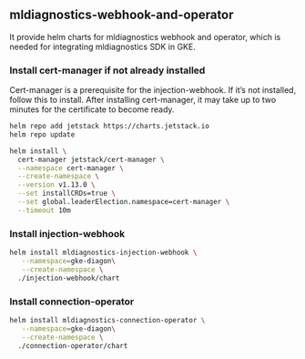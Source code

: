 ## mldiagnostics-webhook-and-operator

It provide helm charts for mldiagnostics webhook and operator, which is needed for integrating mldiagnostics SDK in GKE.



### Install cert-manager if not already installed

Cert-manager is a prerequisite for the injection-webhook. If it’s not installed, follow this to install. After installing cert-manager, it may take up to two minutes for the certificate to become ready.

```bash
helm repo add jetstack https://charts.jetstack.io
helm repo update

helm install \
  cert-manager jetstack/cert-manager \
  --namespace cert-manager \
  --create-namespace \
  --version v1.13.0 \
  --set installCRDs=true \
  --set global.leaderElection.namespace=cert-manager \
  --timeout 10m
```

### Install injection-webhook

```bash
helm install mldiagnostics-injection-webhook \
   --namespace=gke-diagon\
   --create-namespace \
  ./injection-webhook/chart

```


### Install connection-operator

```bash
helm install mldiagnostics-connection-operator \
   --namespace=gke-diagon\
   --create-namespace \
  ./connection-operator/chart
```

